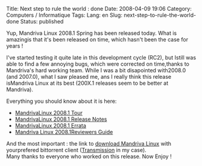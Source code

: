 Title: Next step to rule the world : done
Date: 2008-04-09 19:06
Category: Computers / Informatique
Tags:
Lang: en
Slug: next-step-to-rule-the-world-done
Status: published

Yup, Mandriva Linux 2008.1 Spring has been released today. What is amazingis that it's been released on time, which hasn't been the case for years !

I've started testing it quite late in this development cycle (RC2), but Istill was able to find a few annoying bugs, which were corrected on time,thanks to Mandriva's hard working team. While I was a bit disapointed with2008.0 (and 2007.0), what I saw pleased me, ans I really think this release isMandriva Linux at its best (200X.1 releases seem to be better at Mandriva).

Everything you should know about it is here:

-   [MandrivaLinux 2008.1 Tour](http://wiki.mandriva.com/en/2008.1_Tour)
-   [MandrivaLinux 2008.1 Release Notes](http://wiki.mandriva.com/en/2008.1_Notes)
-   [MandrivaLinux 2008.1 Errata](http://wiki.mandriva.com/en/2008.1_Errata)
-   [Mandriva Linux 2008.1Reviewers Guide](http://wiki.mandriva.com/en/2008.1_Reviewers_Guide)

And the most important : the link to [download Mandriva Linux](http://torrent.mandriva.com/public/) with yourprefered bittorrent client ([Transmission](http://www.transmissionbt.com/) in my case).  
Many thanks to everyone who worked on this release. Now Enjoy !
